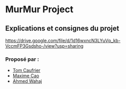 # MurMur Project

## Explications et consignes du projet
https://drive.google.com/file/d/1d16wxncN3LYuVp_kb-VccmFP3Gsdsho-/view?usp=sharing

### Proposé par :
- [Tom Caufrier](https://github.com/tomcauf)
- [Maxime Cao](https://github.com/Maxime-Cao)
- [Ahmed Wahaj](https://github.com/wahajahmed45)
